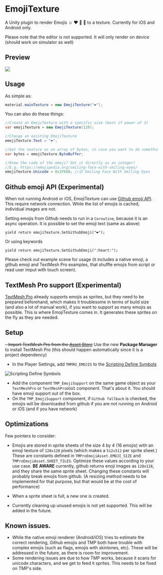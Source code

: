 # EmojiTexture
A Unity plugin to render Emojis ☺ ❤ 🍆 🍑 to a texture. Currently for iOS and Android only.

Please note that the editor is not supported. It will only render on device (should work on simulator as well)

## Preview
<img src="https://raw.github.com/iBicha/EmojiTexture/master/preview.gif">


## Usage
As simple as:
```csharp
material.mainTexture = new EmojiTexture("❤");
```
You can also do these things:
```csharp
//Create an EmojiTexture with a specific size (best if power of 2)
var emojiTexture = new EmojiTexture(128);

//Change an existing EmojiTexture
emojiTexture.Text = "❤"; 

//Get the texture as an array of bytes, in case you want to do something with it
var bytes = emojiTexture.ByteBuffer;

//Know the code of the emoji? Set it directly as an integer!
//E.g. https://emojipedia.org/smiling-face-with-smiling-eyes/
emojiTexture.Unicode = 0x1F60A; //😊 Smiling Face With Smiling Eyes

```
## Github emoji API (Experimental)
When not running Android or iOS, EmojiTexture can use [Github emoji API](https://developer.github.com/v3/emojis/).
This require network connection. While the list of emojis is cached, individual images are not.

Setting emojis from Github needs to run in a `Coroutine`, because it is an async operation.
It is possible to set the emoji text (same as above)
```
yield return emojiTexture.SetGithubEmoji("❤");
```
Or using keywords
```
yield return emojiTexture.SetGithubEmoji(":heart:");
```

Please check out example scene for usage (it includes a native emoji, a github emoji and TextMesh Pro examples, that shuffle emojis from script or read user imput with touch screen).


## TextMesh Pro support (Experimental)
[TextMesh Pro](https://assetstore.unity.com/packages/essentials/beta-projects/textmesh-pro-84126) already supports emojis as sprites, but they need to be prepared beforehand, which makes it troublesome in terms of build size (and also a lot of manual work), if you want to support as many emojis as possible. This is where EmojiTexture comes in. It generates these sprites on the fly as they are needed.

## Setup
~~- Import TextMesh Pro from the [Asset Store](https://assetstore.unity.com/packages/essentials/beta-projects/textmesh-pro-84126)~~ Use the new **Package Manager** to install TextMesh Pro (this should happen automatically since it is a project dependency)
- In the Player Settings, add `TMPRO_EMOJIS` to the [Scripting Define Symbols](https://docs.unity3d.com/Manual/PlatformDependentCompilation.html)

![Scripting Define Symbols](https://docs.unity3d.com/uploads/Main/ScriptDefines.png)
- Add the component `TMP_EmojiSupport` on the same game object as your `TextMeshPro` or `TextMeshProUGUI` component.
That's about it. You should have emoji support out of the box.
- On the `TMP_EmojiSupport` component, if `Github fallback` is checked, the emojis will be downloaded from github if you are not running on Android or iOS (and if you have network)

## Optimizations
Few pointers to consider:

 
- Emojis are stored in sprite sheets of the size 4 by 4 (16 emojis) with an emoji texture of `128x128` pixels (which makes a `512x512` per sprite sheet.) These are constants defined in `TMProEmojiAsset.EMOJI_SIZE` and `TMProEmojiAsset.SHEET_TILES`. Optimize these values according to your use case. **BE AWARE** currently, github returns enoji images as `128x128`, and they share the same sprite sheet. Changing these constants will probably break emojis from github. (A resizing method needs to be implemented for that purpose, but that would be at the cost of performance)

- When a sprite sheet is full, a new one is created.
- Currently cleaning up unused emojis is not yet supported. This will be added in the future.

## Known issues.
- While the native emoji renderer (Android/iOS) tries to estimate the correct rendering, Github emojis and TMP both have trouble with complex emojis (such as flags, emojis with skintones, etc). These will be addressed in the future, as there is room for improvement.
- Some rendering issues are due to how TMP works, because it scans for unicode characters, and we get to feed it sprites. This needs to be fixed on TMP's side.

